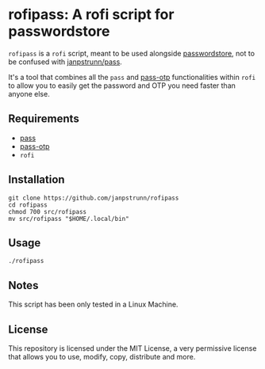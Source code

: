 # rofipass: A rofi script for passwordstore

`rofipass` is a `rofi` script, meant to be used alongside [passwordstore](https://www.passwordstore.org/), not to be confused with [janpstrunn/pass](https://github.com/janpstrunn/pass).

It's a tool that combines all the `pass` and [pass-otp](https://github.com/tadfisher/pass-otp) functionalities within `rofi` to allow you to easily get the password and OTP you need faster than anyone else.

## Requirements

- [pass](https://www.passwordstore.org/)
- [pass-otp](https://github.com/tadfisher/pass-otp)
- `rofi`

## Installation

```
git clone https://github.com/janpstrunn/rofipass
cd rofipass
chmod 700 src/rofipass
mv src/rofipass "$HOME/.local/bin"
```

## Usage

```
./rofipass
```

## Notes

This script has been only tested in a Linux Machine.

## License

This repository is licensed under the MIT License, a very permissive license that allows you to use, modify, copy, distribute and more.
